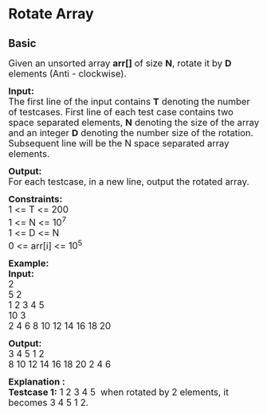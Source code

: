# Rotate Array
## Basic 
<div class="problem-statement">
                <p></p><p><span style="font-size:18px">Given an unsorted array <strong>arr[]</strong> of size <strong>N</strong>, rotate it by <strong>D</strong> elements (Anti - clockwise).&nbsp;</span></p>

<p><span style="font-size:18px"><strong>Input:</strong><br>
The first line of the input contains <strong>T</strong> denoting the number of testcases.&nbsp;First line of each&nbsp;test case contains two space separated elements, <strong>N</strong> denoting the size of the array and an integer <strong>D</strong> denoting the number size of the rotation. Subsequent line will be the N space separated array elements.</span></p>

<p><span style="font-size:18px"><strong>Output: </strong><br>
For each testcase, in a new line, output the rotated array.</span></p>

<p><span style="font-size:18px"><strong>Constraints:</strong><br>
1 &lt;= T &lt;= 200<br>
1 &lt;= N &lt;= 10<sup>7</sup><br>
1 &lt;= D &lt;= N<br>
0 &lt;=&nbsp;arr[i] &lt;= 10<sup>5</sup></span></p>

<p><span style="font-size:18px"><strong>Example:</strong><br>
<strong>Input:</strong><br>
2<br>
5 2<br>
1 2 3 4 5&nbsp;<br>
10 3<br>
2 4 6 8 10 12 14 16 18 20</span></p>

<p><span style="font-size:18px"><strong>Output:</strong><br>
3 4 5 1 2<br>
8 10 12 14 16 18 20 2 4 6</span></p>

<p><span style="font-size:18px"><strong>Explanation :</strong><br>
<strong>Testcase 1:</strong> 1 2 3 4 5&nbsp; when rotated by 2 elements, it becomes 3 4 5 1 2.</span><br>
&nbsp;</p>
 <p></p>
            </div>